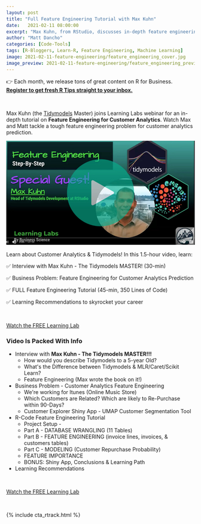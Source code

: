 ```yaml
---
layout: post
title: "Full Feature Engineering Tutorial with Max Kuhn"
date:   2021-02-11 08:00:00
excerpt: "Max Kuhn, from RStudio, discusses in-depth feature engineering for customer analytics. Watch Max and Matt tackle a tough feature engineering problem for customer analytics prediction. "
author: "Matt Dancho"
categories: [Code-Tools]
tags: [R-Bloggers, Learn-R, Feature Engineering, Machine Learning]
image: 2021-02-11-feature-engineering/feature_engineering_cover.jpg
image_preview: 2021-02-11-feature-engineering/feature_engineering_preview.jpg
---
```


👉 Each month, we release tons of great content on R for Business. [__Register to get fresh R Tips straight to your inbox.__](https://mailchi.mp/business-science/blog-registration)


<br/>

Max Kuhn (the [Tidymodels](https://www.tidymodels.org/) Master) joins Learning Labs webinar for an in-depth tutorial on **Feature Engineering for Customer Analytics**. Watch Max and Matt tackle a tough feature engineering problem for customer analytics prediction. 

<a href="https://youtu.be/dVu7Ihk-XG0"><img src="/assets/2021-02-11-feature-engineering/video_thumb.jpg" /></a>

Learn about Customer Analytics & Tidymodels! In this 1.5-hour video, learn:

✅ Interview with Max Kuhn - The Tidymodels MASTER! (30-min)

✅ Business Problem: Feature Engineering for Customer Analytics Prediction

✅ FULL Feature Engineering Tutorial (45-min, 350 Lines of Code)

✅ Learning Recommendations to skyrocket your career 

<br>

<p class='text-center'>
<a href="https://youtu.be/dVu7Ihk-XG0" class="btn btn-lg btn-success">Watch the FREE Learning Lab</a>
</p>


### Video Is Packed With Info

- Interview with **Max Kuhn - The Tidymodels MASTER!!!**
    - How would you describe Tidymodels to a 5-year Old? 
    - What's the Difference between Tidymodels & MLR/Caret/Scikit Learn? ​
    - Feature Engineering (Max wrote the book on it!) 
- Business Problem - Customer Analytics Feature Engineering 
    - We're working for Itunes (Online Music Store) 
    - Which Customers are Related? Which are likely to Re-Purchase within 90-Days?
    - Customer Explorer Shiny App - UMAP Customer Segmentation Tool 
- R-Code Feature Engineering Tutorial 
    - Project Setup -
    - Part A - DATABASE WRANGLING (11 Tables) 
    - Part B - FEATURE ENGINEERING (invoice lines, invoices, & customers tables)
    - Part C - MODELING (Customer Repurchase Probability) 
    - FEATURE IMPORTANCE 
    - BONUS: Shiny App, Conclusions & Learning Path 
- Learning Recommendations

<br>

<p class='text-center'>
<a href="https://youtu.be/dVu7Ihk-XG0" class="btn btn-lg btn-success">Watch the FREE Learning Lab</a>
</p>


<br>

{% include cta_rtrack.html %}
